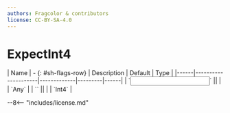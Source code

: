 ```yaml
---
authors: Fragcolor & contributors
license: CC-BY-SA-4.0
---
```



# ExpectInt4

<div class="sh-parameters" markdown="1">
| Name | - {: #sh-flags-row} | Description | Default | Type |
|------|---------------------|-------------|---------|------|
| `<input>` || | | `Any` |
| `<output>` || | | `Int4` |

</div>



--8<-- "includes/license.md"
